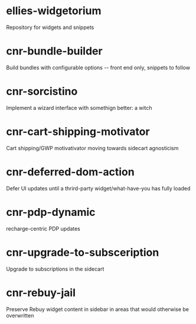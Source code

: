 # ellies-widgetorium
Repository for widgets and snippets

# cnr-bundle-builder
Build bundles with configurable options -- front end only, snippets to follow
# cnr-sorcistino
Implement a wizard interface with somethign better: a witch
# cnr-cart-shipping-motivator
Cart shipping/GWP motivativator moving towards sidecart agnosticism
# cnr-deferred-dom-action
Defer UI updates until a thrird-party widget/what-have-you has fully loaded
# cnr-pdp-dynamic
recharge-centric PDP updates
# cnr-upgrade-to-subsceription
Upgrade to subscriptions in the sidecart
# cnr-rebuy-jail
Preserve Rebuy widget content in sidebar in areas that would otherwise be overwritten
